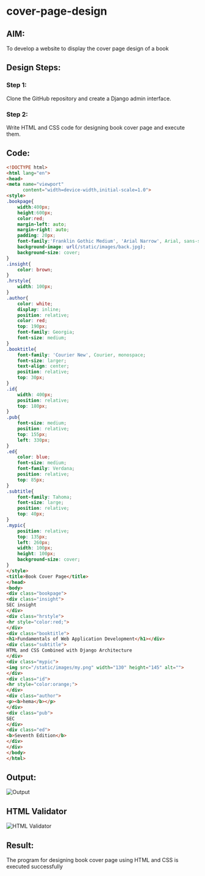 # cover-page-design
## AIM:
To develop a website to display the cover page design of a book

## Design Steps:

### Step 1:
Clone the GitHub repository and create a Django admin interface.

### Step 2:
Write HTML and CSS code for designing book cover page and execute them.

## Code:
```html
<!DOCTYPE html>
<html lang="en">
<head>
<meta name="viewport" 
      content="width=device-width,initial-scale=1.0">
<style>
.bookpage{
    width:400px;
    height:600px;
    color:red;
    margin-left: auto;
    margin-right: auto;
    padding: 20px;
    font-family:'Franklin Gothic Medium', 'Arial Narrow', Arial, sans-serif;
    background-image: url(/static/images/back.jpg);
    background-size: cover;
}
.insight{
    color: brown;
}
.hrstyle{
    width: 100px;
}
.author{
    color: white;
    display: inline;
    position: relative;
    color: red;
    top: 190px;
    font-family: Georgia;
    font-size: medium;
}
.booktitle{
    font-family: 'Courier New', Courier, monospace;
    font-size: larger;
    text-align: center;
    position: relative;
    top: 30px;
}
.id{
    width: 400px;
    position: relative;
    top: 180px;
}
.pub{
    font-size: medium;
    position: relative;
    top: 155px;
    left: 330px;
}
.ed{
    color: blue;
    font-size: medium;
    font-family: Verdana;
    position: relative;
    top: 85px;
}
.subtitle{
    font-family: Tahoma;
    font-size: large;
    position: relative;
    top: 40px;
}
.mypic{
    position: relative;
    top: 135px;
    left: 260px;
    width: 100px;
    height: 100px;
    background-size: cover;
}
</style>
<title>Book Cover Page</title>
</head>
<body>
<div class="bookpage">
<div class="insight">
SEC insight
</div>
<div class="hrstyle">
<hr style="color:red;">
</div>
<div class="booktitle">
<h1>Fundamentals of Web Application Development</h1></div>    
<div class="subtitle">
HTML and CSS Combined with Django Architecture    
</div>
<div class="mypic">
<img src="/static/images/my.png" width="130" height="145" alt="">
</div>
<div class="id">
<hr style="color:orange;">    
</div>
<div class="author">
<p><b>hema</b></p>    
</div>
<div class="pub">
SEC    
</div>
<div class="ed">
<b>Seventh Edition</b>    
</div>
</div>
</body>
</html>
```

## Output:
![Output](cover-page-design/OUT.png)

## HTML Validator
![HTML Validator](cover-page-design/valid.png)

## Result:
The program for designing book cover page using HTML and CSS is executed successfully
